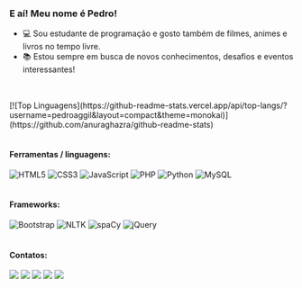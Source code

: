 ### E aí! Meu nome é Pedro!

- :computer: Sou estudante de programação e gosto também de filmes, animes e livros no tempo livre.
- :books: Estou sempre em busca de novos conhecimentos, desafios e eventos interessantes!

##

<br>
[![Top Linguagens](https://github-readme-stats.vercel.app/api/top-langs/?username=pedroaggil&layout=compact&theme=monokai)](https://github.com/anuraghazra/github-readme-stats)
<br><br>

#### Ferramentas / linguagens:
<div>
    <img alt="HTML5" src="https://img.shields.io/badge/HTML5-E34F26?style=for-the-badge&logo=html5&logoColor=white">
    <img alt="CSS3" src="https://img.shields.io/badge/CSS3-1572B6?style=for-the-badge&logo=css3&logoColor=white">
    <img alt="JavaScript" src="https://img.shields.io/badge/JavaScript-323330?style=for-the-badge&logo=javascript&logoColor=F7DF1E">
    <img alt="PHP" src="https://img.shields.io/badge/PHP-777BB4?style=for-the-badge&logo=php&logoColor=white">
    <img alt="Python" src="https://img.shields.io/badge/Python-FFD43B?style=for-the-badge&logo=python&logoColor=darkgreen">
    <img alt="MySQL" src="https://img.shields.io/badge/MySQL-00000F?style=for-the-badge&logo=mysql&logoColor=white">
<div>
<br>

#### Frameworks:
<div>
    <img alt="Bootstrap" src="https://img.shields.io/badge/Bootstrap-563D7C?style=for-the-badge&logo=bootstrap&logoColor=white">
    <img alt="NLTK" src="https://img.shields.io/badge/NLTK-35495E?style=for-the-badge&logo=nltk&logoColor=white">
    <img alt="spaCy" src="https://img.shields.io/badge/Spacy-1890FF?style=for-the-badge&logo=spacy&logoColor=white">
    <img alt="jQuery" src="https://img.shields.io/badge/jQuery-0769AD?style=for-the-badge&logo=jquery&logoColor=white">
</div>
<br>

#### Contatos:
<div>
    <a href="mailto:pedroaggil@gmail.com" target="_blank"><img src="https://img.shields.io/badge/Gmail-D14836?style=for-the-badge&logo=gmail&logoColor=white"></a>
    <a href="https://www.instagram.com/pedro_ggil/" target="_blank"><img src="https://img.shields.io/badge/Instagram-E4405F?style=for-the-badge&logo=instagram&logoColor=white"></a>
    <a href="https://www.crunchyroll.com/user/pedroggil" target="_blank"><img src="https://img.shields.io/badge/Crunchyroll-F47521?style=for-the-badge&logo=crunchyroll&logoColor=white"></a>
    <a href="https://api.whatsapp.com/send?phone=5513996895339&text=Ol%C3%A1!" target="_blank"><img src="https://img.shields.io/badge/WhatsApp-25D366?style=for-the-badge&logo=whatsapp&logoColor=white"></a>
    <a href="https://www.linkedin.com/in/pedroggil/" target="_blank"><img src="https://img.shields.io/badge/LinkedIn-0077B5?style=for-the-badge&logo=linkedin&logoColor=white"></a>
</div>
